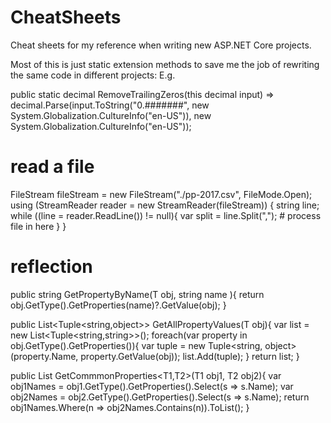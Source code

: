 # CheatSheets

Cheat sheets for my reference when writing new ASP.NET Core projects. 


Most of this is just static extension methods to save me the job of rewriting the same code in different projects: 
E.g.

 public static decimal RemoveTrailingZeros(this decimal input) => 
            decimal.Parse(input.ToString("0.#######", new System.Globalization.CultureInfo("en-US")), new System.Globalization.CultureInfo("en-US"));




# read a file 
FileStream fileStream = new FileStream("./pp-2017.csv", FileMode.Open);
using (StreamReader reader = new StreamReader(fileStream))
{
    string line;
    while ((line = reader.ReadLine()) != null){
        var split = line.Split(",");
        # process file in here 
    }
}


# reflection 
public string GetPropertyByName<T>(T obj, string name ){
   return obj.GetType().GetProperties(name)?.GetValue(obj); 
}


public List<Tuple<string,object>> GetAllPropertyValues<T>(T obj){
   var list = new List<Tuple<string,string>>();
   foreach(var property in obj.GetType().GetProperties()){
       var tuple = new Tuple<string, object>(property.Name, property.GetValue(obj));
       list.Add(tuple);
   }
   return list;
}

public List<string> GetCommmonProperties<T1,T2>(T1 obj1, T2 obj2){
   var obj1Names = obj1.GetType().GetProperties().Select(s => s.Name);
   var obj2Names = obj2.GetType().GetProperties().Select(s => s.Name);
   return obj1Names.Where(n => obj2Names.Contains(n)).ToList();
}

